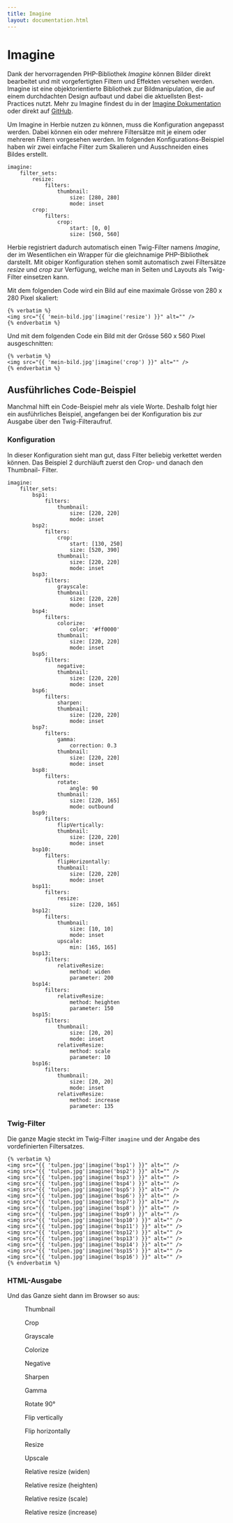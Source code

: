 ```yaml
---
title: Imagine
layout: documentation.html
---
```


# Imagine

Dank der hervorragenden PHP-Bibliothek *Imagine* können Bilder direkt bearbeitet
und mit vorgefertigten Filtern und Effekten versehen werden. Imagine ist eine
objektorientierte Bibliothek zur Bildmanipulation, die auf einem durchdachten
Design aufbaut und dabei die aktuellsten Best-Practices nutzt. Mehr zu Imagine
findest du in der [Imagine Dokumentation][1] oder direkt auf [GitHub][2].

Um Imagine in Herbie nutzen zu können, muss die Konfiguration angepasst werden.
Dabei können ein oder mehrere Filtersätze mit je einem oder mehreren Filtern
vorgesehen werden. Im folgenden Konfigurations-Beispiel haben wir zwei einfache
Filter zum Skalieren und Ausschneiden eines Bildes erstellt.

    imagine:
        filter_sets:
            resize:
                filters:
                    thumbnail:
                        size: [280, 280]
                        mode: inset
            crop:
                filters:
                    crop:
                        start: [0, 0]
                        size: [560, 560]

Herbie registriert dadurch automatisch einen Twig-Filter namens *Imagine*, der
im Wesentlichen ein Wrapper für die gleichnamige PHP-Bibliothek darstellt. Mit
obiger Konfiguration stehen somit automatisch zwei Filtersätze *resize* und
*crop* zur Verfügung, welche man in Seiten und Layouts als Twig-Filter einsetzen
kann.

Mit dem folgenden Code wird ein Bild auf eine maximale Grösse von 280 x 280
Pixel skaliert:

    {% verbatim %}
    <img src="{{ 'mein-bild.jpg'|imagine('resize') }}" alt="" />
    {% endverbatim %}

Und mit dem folgenden Code ein Bild mit der Grösse 560 x 560 Pixel
ausgeschnitten:

    {% verbatim %}
    <img src="{{ 'mein-bild.jpg'|imagine('crop') }}" alt="" />
    {% endverbatim %}


## Ausführliches Code-Beispiel

Manchmal hilft ein Code-Beispiel mehr als viele Worte. Deshalb folgt hier ein
ausführliches Beispiel, angefangen bei der Konfiguration bis zur Ausgabe über
den Twig-Filteraufruf.

### Konfiguration

In dieser Konfiguration sieht man gut, dass Filter beliebig verkettet werden
können. Das Beispiel 2 durchläuft zuerst den Crop- und danach den Thumbnail-
Filter.

    imagine:
        filter_sets:
            bsp1:
                filters:
                    thumbnail:
                        size: [220, 220]
                        mode: inset
            bsp2:
                filters:
                    crop:
                        start: [130, 250]
                        size: [520, 390]
                    thumbnail:
                        size: [220, 220]
                        mode: inset
            bsp3:
                filters:
                    grayscale:
                    thumbnail:
                        size: [220, 220]
                        mode: inset
            bsp4:
                filters:
                    colorize:
                        color: '#ff0000'
                    thumbnail:
                        size: [220, 220]
                        mode: inset
            bsp5:
                filters:
                    negative:
                    thumbnail:
                        size: [220, 220]
                        mode: inset
            bsp6:
                filters:
                    sharpen:
                    thumbnail:
                        size: [220, 220]
                        mode: inset
            bsp7:
                filters:
                    gamma:
                        correction: 0.3
                    thumbnail:
                        size: [220, 220]
                        mode: inset
            bsp8:
                filters:
                    rotate:
                        angle: 90
                    thumbnail:
                        size: [220, 165]
                        mode: outbound
            bsp9:
                filters:
                    flipVertically:
                    thumbnail:
                        size: [220, 220]
                        mode: inset
            bsp10:
                filters:
                    flipHorizontally:
                    thumbnail:
                        size: [220, 220]
                        mode: inset
            bsp11:
                filters:
                    resize:
                        size: [220, 165]
            bsp12:
                filters:
                    thumbnail:
                        size: [10, 10]
                        mode: inset
                    upscale:
                        min: [165, 165]
            bsp13:
                filters:
                    relativeResize:
                        method: widen
                        parameter: 200
            bsp14:
                filters:
                    relativeResize:
                        method: heighten
                        parameter: 150
            bsp15:
                filters:
                    thumbnail:
                        size: [20, 20]
                        mode: inset
                    relativeResize:
                        method: scale
                        parameter: 10
            bsp16:
                filters:
                    thumbnail:
                        size: [20, 20]
                        mode: inset
                    relativeResize:
                        method: increase
                        parameter: 135


### Twig-Filter

Die ganze Magie steckt im Twig-Filter `imagine` und der Angabe des
vordefinierten Filtersatzes.

    {% verbatim %}
    <img src="{{ 'tulpen.jpg'|imagine('bsp1') }}" alt="" />
    <img src="{{ 'tulpen.jpg'|imagine('bsp2') }}" alt="" />
    <img src="{{ 'tulpen.jpg'|imagine('bsp3') }}" alt="" />
    <img src="{{ 'tulpen.jpg'|imagine('bsp4') }}" alt="" />
    <img src="{{ 'tulpen.jpg'|imagine('bsp5') }}" alt="" />
    <img src="{{ 'tulpen.jpg'|imagine('bsp6') }}" alt="" />
    <img src="{{ 'tulpen.jpg'|imagine('bsp7') }}" alt="" />
    <img src="{{ 'tulpen.jpg'|imagine('bsp8') }}" alt="" />
    <img src="{{ 'tulpen.jpg'|imagine('bsp9') }}" alt="" />
    <img src="{{ 'tulpen.jpg'|imagine('bsp10') }}" alt="" />
    <img src="{{ 'tulpen.jpg'|imagine('bsp11') }}" alt="" />
    <img src="{{ 'tulpen.jpg'|imagine('bsp12') }}" alt="" />
    <img src="{{ 'tulpen.jpg'|imagine('bsp13') }}" alt="" />
    <img src="{{ 'tulpen.jpg'|imagine('bsp14') }}" alt="" />
    <img src="{{ 'tulpen.jpg'|imagine('bsp15') }}" alt="" />
    <img src="{{ 'tulpen.jpg'|imagine('bsp16') }}" alt="" />
    {% endverbatim %}


### HTML-Ausgabe

Und das Ganze sieht dann im Browser so aus:

<div class="gallery">
<figure><img src="{{ 'tulpen.jpg'|imagine('bsp1') }}" alt="" /><figcaption>Thumbnail</figcaption></figure>
<figure><img src="{{ 'tulpen.jpg'|imagine('bsp2') }}" alt="" /><figcaption>Crop</figcaption></figure>
<figure><img src="{{ 'tulpen.jpg'|imagine('bsp3') }}" alt="" /><figcaption>Grayscale</figcaption></figure>
<figure><img src="{{ 'tulpen.jpg'|imagine('bsp4') }}" alt="" /><figcaption>Colorize</figcaption></figure>
<figure><img src="{{ 'tulpen.jpg'|imagine('bsp5') }}" alt="" /><figcaption>Negative</figcaption></figure>
<figure><img src="{{ 'tulpen.jpg'|imagine('bsp6') }}" alt="" /><figcaption>Sharpen</figcaption></figure>
<figure><img src="{{ 'tulpen.jpg'|imagine('bsp7') }}" alt="" /><figcaption>Gamma</figcaption></figure>
<figure><img src="{{ 'tulpen.jpg'|imagine('bsp8') }}" alt="" /><figcaption>Rotate 90°</figcaption></figure>
<figure><img src="{{ 'tulpen.jpg'|imagine('bsp9') }}" alt="" /><figcaption>Flip vertically</figcaption></figure>
<figure><img src="{{ 'tulpen.jpg'|imagine('bsp10') }}" alt="" /><figcaption>Flip horizontally</figcaption></figure>
<figure><img src="{{ 'tulpen.jpg'|imagine('bsp11') }}" alt="" /><figcaption>Resize</figcaption></figure>
<figure><img src="{{ 'tulpen.jpg'|imagine('bsp12') }}" alt="" /><figcaption>Upscale</figcaption></figure>
<figure><img src="{{ 'tulpen.jpg'|imagine('bsp13') }}" alt="" /><figcaption>Relative resize (widen)</figcaption></figure>
<figure><img src="{{ 'tulpen.jpg'|imagine('bsp14') }}" alt="" /><figcaption>Relative resize (heighten)</figcaption></figure>
<figure><img src="{{ 'tulpen.jpg'|imagine('bsp15') }}" alt="" /><figcaption>Relative resize (scale)</figcaption></figure>
<figure><img src="{{ 'tulpen.jpg'|imagine('bsp16') }}" alt="" /><figcaption>Relative resize (increase)</figcaption></figure>
</div>


[1]: http://imagine.readthedocs.org
[2]: https://github.com/avalanche123/Imagine
